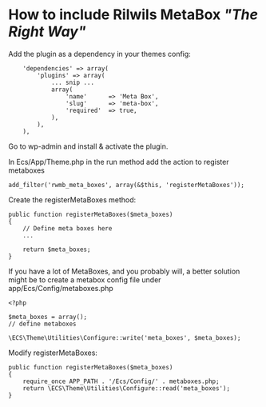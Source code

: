 # How to include Rilwils MetaBox _"The Right Way"_

Add the plugin as a dependency in your themes config:

```
    'dependencies' => array(
        'plugins' => array(
            ... snip ...
            array(
                'name'      => 'Meta Box',
                'slug'      => 'meta-box',
                'required'  => true,
            ),
        ),
    ),
```

Go to wp-admin and install & activate the plugin.  

In Ecs/App/Theme.php in the run method add the action to register metaboxes

```
add_filter('rwmb_meta_boxes', array(&$this, 'registerMetaBoxes'));
```

Create the registerMetaBoxes method:

```
public function registerMetaBoxes($meta_boxes)
{
    // Define meta boxes here
    ...

    return $meta_boxes;
}
```

If you have a lot of MetaBoxes, and you probably will, a better solution might be to create a metabox config file under app/Ecs/Config/metaboxes.php

```
<?php

$meta_boxes = array();
// define metaboxes

\ECS\Theme\Utilities\Configure::write('meta_boxes', $meta_boxes);

```

Modify registerMetaBoxes:

```
public function registerMetaBoxes($meta_boxes)
{
    require_once APP_PATH . '/Ecs/Config/' . metaboxes.php;
    return \ECS\Theme\Utilities\Configure::read('meta_boxes');
}
```